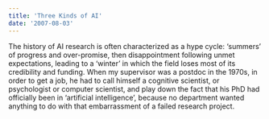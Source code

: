 ```yaml
---
title: 'Three Kinds of AI'
date: '2007-08-03'
---
```


The history of AI research is often characterized as a hype cycle: ‘summers’ of progress and over-promise, then disappointment following unmet expectations, leading to a ‘winter’ in which the field loses most of its credibility and funding. When my supervisor was a postdoc in the 1970s, in order to get a job, he had to call himself a cognitive scientist, or psychologist or computer scientist, and play down the fact that his PhD had officially been in ‘artificial intelligence’, because no department wanted anything to do with that embarrassment of a failed research project.

